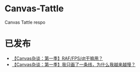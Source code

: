 Canvas-Tattle
=============

Canvas Tattle respo

已发布
====
- [【Canvas杂谈：第一季】RAF/FPS/dt干嘛用？](https://github.com/hongru/Canvas-Tattle/issues/1)
- [【Canvas杂谈：第一季】我只画了一条线，为什么我越来越慢？](https://github.com/hongru/Canvas-Tattle/issues/2)

